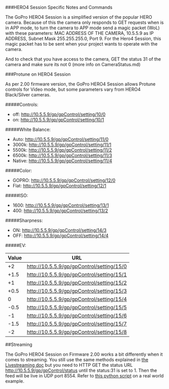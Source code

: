 ###HERO4 Session Specific Notes and Commands

The GoPro HERO4 Session is a simplified version of the popular HERO camera. Because of this the camera only responds to GET requests when is in APP mode, to turn the camera to APP mode send a magic packet (WoL) with these parameters: MAC ADDRESS OF THE CAMERA, 10.5.5.9 as IP ADDRESS, Subnet Mask 255.255.255.0, Port 9. For the Hero4 Session, this magic packet has to be sent when your project wants to operate with the camera.

And to check that you have access to the camera, GET the status 31 of the camera and make sure its not 0 (more info on CameraStatus.md)

###Protune on HERO4 Session

As per 2.00 firmware version, the GoPro HERO4 Session allows Protune controls for Video mode, but some parameters vary from HERO4 Black/Silver cameras. 

#####Controls:

* off: http://10.5.5.9/gp/gpControl/setting/10/0
* on: http://10.5.5.9/gp/gpControl/setting/10/1

#####White Balance:

* Auto: http://10.5.5.9/gp/gpControl/setting/11/0
* 3000k: http://10.5.5.9/gp/gpControl/setting/11/1
* 5500k: http://10.5.5.9/gp/gpControl/setting/11/2
* 6500k: http://10.5.5.9/gp/gpControl/setting/11/3
* Native: http://10.5.5.9/gp/gpControl/setting/11/4

#####Color:

* GOPRO: http://10.5.5.9/gp/gpControl/setting/12/0
* Flat: http://10.5.5.9/gp/gpControl/setting/12/1

#####ISO:

* 1600: http://10.5.5.9/gp/gpControl/setting/13/1
* 400: http://10.5.5.9/gp/gpControl/setting/13/2

#####Sharpness:

* ON: http://10.5.5.9/gp/gpControl/setting/14/3
* OFF: http://10.5.5.9/gp/gpControl/setting/14/4

#####EV:

Value | URL
-----|-------
+2   |  http://10.5.5.9/gp/gpControl/setting/15/0
+1.5 |  http://10.5.5.9/gp/gpControl/setting/15/1
+1   |  http://10.5.5.9/gp/gpControl/setting/15/2
+0.5 |  http://10.5.5.9/gp/gpControl/setting/15/3
0    |  http://10.5.5.9/gp/gpControl/setting/15/4
-0.5 |  http://10.5.5.9/gp/gpControl/setting/15/5
-1   |  http://10.5.5.9/gp/gpControl/setting/15/6
-1.5 |  http://10.5.5.9/gp/gpControl/setting/15/7
-2   |  http://10.5.5.9/gp/gpControl/setting/15/8

##Streaming

The GoPro HERO4 Session on Firmware 2.00 works a bit differently when it 
comes to streaming. You still use the same methods explained in [the 
Livestreaming doc](Livestreaming.md) but you need to HTTP GET the status 
URL http://10.5.5.9/gp/gpControl/status until the status:31 is set to 1. 
Then the feed will be live in UDP port 8554. Refer to [this python 
script](https://gist.github.com/KonradIT/acc2ab5c89567037e3d0077982de2da5) 
on a real world example.
